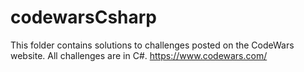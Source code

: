 # codewarsCsharp

This folder contains solutions to challenges posted on the CodeWars website. All challenges are in C#. 
https://www.codewars.com/

